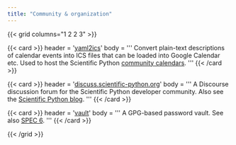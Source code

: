 ```yaml
---
title: "Community & organization"
---
```


{{< grid columns="1 2 2 3" >}}

{{< card >}}
header = '[yaml2ics](https://github.com/scientific-python/yaml2ics)'
body = '''
Convert plain-text descriptions of calendar events into ICS files that can be loaded into Google Calendar etc.
Used to host the Scientific Python [community calendars](https://scientific-python.org/calendar).
'''
{{< /card >}}

{{< card >}}
header = '[discuss.scientific-python.org](https://discuss.scientific-python.org)'
body = '''
A Discourse discussion forum for the Scientific Python developer community.
Also see the [Scientific Python blog](https://blog.scientific-python.org).
'''
{{< /card >}}

{{< card >}}
header = '[vault](https://github.com/scientific-python/vault-template)'
body = '''
A GPG-based password vault. See also [SPEC 6](https://github.com/scientific-python/specs/pull/168).
'''
{{< /card >}}

{{< /grid >}}
